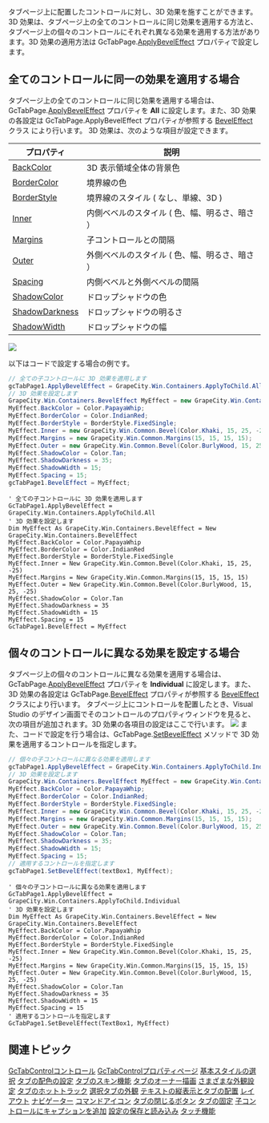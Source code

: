 タブページ上に配置したコントロールに対し、3D 効果を施すことができます。
3D 効果は、タブページ上の全てのコントロールに同じ効果を適用する方法と、タブページ上の個々のコントロールにそれぞれ異なる効果を適用する方法があります。3D 効果の適用方法は GcTabPage.[ApplyBevelEffect](gcdocsite__documentlink?toc-item-id=2ec55d99-91ac-4d68-814f-3864a230ac7b) プロパティで設定します。

## 全てのコントロールに同一の効果を適用する場合

タブページ上の全てのコントロールに同じ効果を適用する場合は、GcTabPage.[ApplyBevelEffect](gcdocsite__documentlink?toc-item-id=2ec55d99-91ac-4d68-814f-3864a230ac7b) プロパティを **All** に設定します。また、3D 効果の各設定は GcTabPage.ApplyBevelEffect プロパティが参照する [BevelEffect](gcdocsite__documentlink?toc-item-id=116f2836-af41-4249-b846-7926244ccb3d) クラス により行います。
3D 効果は、次のような項目が設定できます。

| プロパティ | 説明 |
| ----- | --- |
| [BackColor](gcdocsite__documentlink?toc-item-id=e2f4904b-7607-467a-94a4-b87ea434a996) | 3D 表示領域全体の背景色 |
| [BorderColor](gcdocsite__documentlink?toc-item-id=6c38d4d5-0d8a-41be-b970-ada9e79fd044) | 境界線の色 |
| [BorderStyle](gcdocsite__documentlink?toc-item-id=83ba6431-e6a4-4fc2-8b38-7e21ed2dbdb7) | 境界線のスタイル ( なし、単線、3D ) |
| [Inner](gcdocsite__documentlink?toc-item-id=c66b7e21-abc3-41d7-bfae-ed92297c1021) | 内側ベベルのスタイル ( 色、幅、明るさ、暗さ ） |
| [Margins](gcdocsite__documentlink?toc-item-id=d3a71cce-8586-479b-8459-f8abb4b008eb) | 子コントロールとの間隔 |
| [Outer](gcdocsite__documentlink?toc-item-id=617fe4ab-02df-4bfb-bf05-b7b67bc0aba0) | 外側ベベルのスタイル ( 色、幅、明るさ、暗さ ） |
| [Spacing](gcdocsite__documentlink?toc-item-id=ac87c1a4-07bc-4a7b-9379-5fd2f6643ad5) | 内側ベベルと外側ベベルの間隔 |
| [ShadowColor](gcdocsite__documentlink?toc-item-id=5878de70-df87-4d80-b90b-b383ee0710d2) | ドロップシャドウの色 |
| [ShadowDarkness](gcdocsite__documentlink?toc-item-id=c46c3b94-3460-4f17-a98d-0e7bde000abc) | ドロップシャドウの明るさ |
| [ShadowWidth](gcdocsite__documentlink?toc-item-id=6c9ba2ea-06d2-4652-b3a4-e89d00303346) | ドロップシャドウの幅 |


![](/DOCUMENT_SITE_LINK_PREFIX_HERE/document-site-files/images/06fadbb1-c461-433a-b385-ae4966e56069/images/gctabcontrol.containerbevel.png)

以下はコードで設定する場合の例です。

```csharp
// 全ての子コントロールに 3D 効果を適用します
gcTabPage1.ApplyBevelEffect = GrapeCity.Win.Containers.ApplyToChild.All;
// 3D 効果を設定します
GrapeCity.Win.Containers.BevelEffect MyEffect = new GrapeCity.Win.Containers.BevelEffect();
MyEffect.BackColor = Color.PapayaWhip;
MyEffect.BorderColor = Color.IndianRed;
MyEffect.BorderStyle = BorderStyle.FixedSingle;
MyEffect.Inner = new GrapeCity.Win.Common.Bevel(Color.Khaki, 15, 25, -25);
MyEffect.Margins = new GrapeCity.Win.Common.Margins(15, 15, 15, 15);
MyEffect.Outer = new GrapeCity.Win.Common.Bevel(Color.BurlyWood, 15, 25, -25);
MyEffect.ShadowColor = Color.Tan;
MyEffect.ShadowDarkness = 35;
MyEffect.ShadowWidth = 15;
MyEffect.Spacing = 15;
gcTabPage1.BevelEffect = MyEffect;
```

```vbnet
' 全ての子コントロールに 3D 効果を適用します
GcTabPage1.ApplyBevelEffect = GrapeCity.Win.Containers.ApplyToChild.All
' 3D 効果を設定します
Dim MyEffect As GrapeCity.Win.Containers.BevelEffect = New GrapeCity.Win.Containers.BevelEffect
MyEffect.BackColor = Color.PapayaWhip
MyEffect.BorderColor = Color.IndianRed
MyEffect.BorderStyle = BorderStyle.FixedSingle
MyEffect.Inner = New GrapeCity.Win.Common.Bevel(Color.Khaki, 15, 25, -25)
MyEffect.Margins = New GrapeCity.Win.Common.Margins(15, 15, 15, 15)
MyEffect.Outer = New GrapeCity.Win.Common.Bevel(Color.BurlyWood, 15, 25, -25)
MyEffect.ShadowColor = Color.Tan
MyEffect.ShadowDarkness = 35
MyEffect.ShadowWidth = 15
MyEffect.Spacing = 15
GcTabPage1.BevelEffect = MyEffect
```

## 個々のコントロールに異なる効果を設定する場合

タブページ上の個々のコントロールに異なる効果を適用する場合は、GcTabPage.[ApplyBevelEffect](gcdocsite__documentlink?toc-item-id=2ec55d99-91ac-4d68-814f-3864a230ac7b) プロパティを **Individual** に設定します。また、3D 効果の各設定は GcTabPage.[BevelEffect](gcdocsite__documentlink?toc-item-id=9c5d5583-76b8-4173-9f04-b2976e1ec8eb) プロパティが参照する [BevelEffect](gcdocsite__documentlink?toc-item-id=116f2836-af41-4249-b846-7926244ccb3d) クラスにより行います。
タブページ上にコントロールを配置したとき、Visual Studio のデザイン画面でそのコントロールのプロパティウィンドウを見ると、次の項目が追加されます。3D 効果の各項目の設定はここで行います。
![](/DOCUMENT_SITE_LINK_PREFIX_HERE/document-site-files/images/06fadbb1-c461-433a-b385-ae4966e56069/images/gctabcontrol.containerproperty.png)
また、コードで設定を行う場合は、GcTabPage.[SetBevelEffect](gcdocsite__documentlink?toc-item-id=fc432198-f684-4e83-a89d-be0a38e33340) メソッドで 3D 効果を適用するコントロールを指定します。

```csharp
// 個々の子コントロールに異なる効果を適用します
gcTabPage1.ApplyBevelEffect = GrapeCity.Win.Containers.ApplyToChild.Individual;
// 3D 効果を設定します
GrapeCity.Win.Containers.BevelEffect MyEffect = new GrapeCity.Win.Containers.BevelEffect();
MyEffect.BackColor = Color.PapayaWhip;
MyEffect.BorderColor = Color.IndianRed;
MyEffect.BorderStyle = BorderStyle.FixedSingle;
MyEffect.Inner = new GrapeCity.Win.Common.Bevel(Color.Khaki, 15, 25, -25);
MyEffect.Margins = new GrapeCity.Win.Common.Margins(15, 15, 15, 15);
MyEffect.Outer = new GrapeCity.Win.Common.Bevel(Color.BurlyWood, 15, 25, -25);
MyEffect.ShadowColor = Color.Tan;
MyEffect.ShadowDarkness = 35;
MyEffect.ShadowWidth = 15;
MyEffect.Spacing = 15;
// 適用するコントロールを指定します
gcTabPage1.SetBevelEffect(textBox1, MyEffect);
```

```vbnet
' 個々の子コントロールに異なる効果を適用します
GcTabPage1.ApplyBevelEffect = GrapeCity.Win.Containers.ApplyToChild.Individual
' 3D 効果を設定します
Dim MyEffect As GrapeCity.Win.Containers.BevelEffect = New GrapeCity.Win.Containers.BevelEffect
MyEffect.BackColor = Color.PapayaWhip
MyEffect.BorderColor = Color.IndianRed
MyEffect.BorderStyle = BorderStyle.FixedSingle
MyEffect.Inner = New GrapeCity.Win.Common.Bevel(Color.Khaki, 15, 25, -25)
MyEffect.Margins = New GrapeCity.Win.Common.Margins(15, 15, 15, 15)
MyEffect.Outer = New GrapeCity.Win.Common.Bevel(Color.BurlyWood, 15, 25, -25)
MyEffect.ShadowColor = Color.Tan
MyEffect.ShadowDarkness = 35
MyEffect.ShadowWidth = 15
MyEffect.Spacing = 15
' 適用するコントロールを指定します
GcTabPage1.SetBevelEffect(TextBox1, MyEffect)
```

## 関連トピック

[GcTabControlコントロール](gcdocsite__documentlink?toc-item-id=41227543-a14d-488d-96ed-f61052baefe4)
[GcTabControlプロパティページ](gcdocsite__documentlink?toc-item-id=efa23818-5935-4782-b15f-d569b7e29b96)
[基本スタイルの選択](gcdocsite__documentlink?toc-item-id=d3383196-0370-43c3-81b0-9776401b2fb2)
[タブの配色の設定](gcdocsite__documentlink?toc-item-id=8c33c00d-4354-45ae-8e79-70d4a1989154)
[タブのスキン機能](gcdocsite__documentlink?toc-item-id=81d08d1b-9847-49f3-be16-bae8e29ce292)
[タブのオーナー描画](gcdocsite__documentlink?toc-item-id=6cb28b65-38ce-45e7-b316-264be84f4931)
[さまざまな外観設定](gcdocsite__documentlink?toc-item-id=49a0566f-d2f0-4bcd-ac34-ccf5aad63f6a)
[タブのホットトラック](gcdocsite__documentlink?toc-item-id=11737120-c7df-4ef0-b2d1-49674a8d0c0b)
[選択タブの外観](gcdocsite__documentlink?toc-item-id=d1881619-641e-4fd0-987c-725f6d5be46f)
[テキストの縦表示とタブの配置](gcdocsite__documentlink?toc-item-id=10779bdf-648f-4726-b1b7-8c667d9c298f)
[レイアウト](gcdocsite__documentlink?toc-item-id=8355cd6d-2680-46ba-8b93-45f9f78641ca)
[ナビゲーター](gcdocsite__documentlink?toc-item-id=6f08a71f-3686-425b-a05c-06904a4d5863)
[コマンドアイコン](gcdocsite__documentlink?toc-item-id=f6ed8101-373a-460d-9c49-2411ea9f3622)
[タブの閉じるボタン](gcdocsite__documentlink?toc-item-id=33511d7b-e5b5-49b9-b6b5-56b9e60248b4)
[タブの固定](gcdocsite__documentlink?toc-item-id=cf9cfd30-1f6b-4b60-a4b7-e27537314787)
[子コントロールにキャプションを追加](gcdocsite__documentlink?toc-item-id=aa6f3293-b8ff-4384-bd8b-3dd7b1959653)
[設定の保存と読み込み](gcdocsite__documentlink?toc-item-id=e7896040-1f11-4e6f-a21c-e68c7ef976f4)
[タッチ機能](gcdocsite__documentlink?toc-item-id=b8c674c4-9924-4bb8-a7f5-ac5d34a65c70)
